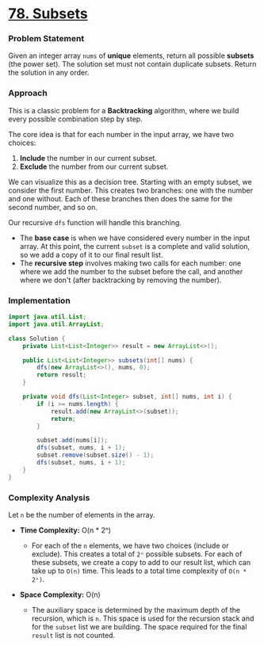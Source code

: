 # <a href="https://leetcode.com/problems/subsets/" target="_blank">78. Subsets</a>

### Problem Statement
Given an integer array `nums` of **unique** elements, return all possible **subsets** (the power set). The solution set must not contain duplicate subsets. Return the solution in any order.

### Approach
This is a classic problem for a **Backtracking** algorithm, where we build every possible combination step by step.

The core idea is that for each number in the input array, we have two choices:
1.  **Include** the number in our current subset.
2.  **Exclude** the number from our current subset.

We can visualize this as a decision tree. Starting with an empty subset, we consider the first number. This creates two branches: one with the number and one without. Each of these branches then does the same for the second number, and so on.

Our recursive `dfs` function will handle this branching.
-   The **base case** is when we have considered every number in the input array. At this point, the current `subset` is a complete and valid solution, so we add a copy of it to our final result list.
-   The **recursive step** involves making two calls for each number: one where we add the number to the subset before the call, and another where we don't (after backtracking by removing the number).

### Implementation
```java
import java.util.List;
import java.util.ArrayList;

class Solution {
    private List<List<Integer>> result = new ArrayList<>();

    public List<List<Integer>> subsets(int[] nums) {
        dfs(new ArrayList<>(), nums, 0);
        return result;
    }

    private void dfs(List<Integer> subset, int[] nums, int i) {
        if (i >= nums.length) {
            result.add(new ArrayList<>(subset));
            return;
        }

        subset.add(nums[i]);
        dfs(subset, nums, i + 1);
        subset.remove(subset.size() - 1);
        dfs(subset, nums, i + 1);
    }
}
``` 

### Complexity Analysis
Let `n` be the number of elements in the array.

-   **Time Complexity:** O(n * 2ⁿ)
    -   For each of the `n` elements, we have two choices (include or exclude). This creates a total of `2ⁿ` possible subsets. For each of these subsets, we create a copy to add to our result list, which can take up to `O(n)` time. This leads to a total time complexity of `O(n * 2ⁿ)`.

-   **Space Complexity:** O(n)
    -   The auxiliary space is determined by the maximum depth of the recursion, which is `n`. This space is used for the recursion stack and for the `subset` list we are building. The space required for the final `result` list is not counted.
